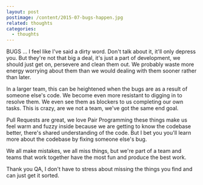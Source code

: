 ```yaml
---
layout: post
postimage: /content/2015-07-bugs-happen.jpg
related: thoughts
categories:
  - thoughts
---
```


BUGS ... I feel like I've said a dirty word. Don't talk about it, it'll only depress you. But they're not that big a deal, it's just a part of development, we should just get on, persevere and clean them out. We probably waste more energy worrying about them than we would dealing with them sooner rather than later.

In a larger team, this can be heightened when the bugs are as a result of someone else's code. We become even more resistant to digging in to resolve them. We even see them as blockers to us completing our own tasks. This is crazy, are we not a team, we've got the same end goal.

Pull Requests are great, we love Pair Programming these things make us feel warm and fuzzy inside because we are getting to know the codebase better, there's shared understanding of the code. But I bet you you'll learn more about the codebase by fixing someone else's bug.

We all make mistakes, we all miss things, but we're part of a team and teams that work together have the most fun and produce the best work.

Thank you QA, I don't have to stress about missing the things you find and can just get it sorted.
